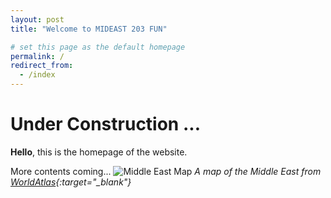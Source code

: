 ```yaml
---
layout: post
title: "Welcome to MIDEAST 203 FUN"

# set this page as the default homepage
permalink: /
redirect_from:
  - /index
---
```


# Under Construction ...

**Hello**, this is the homepage of the website.

More contents coming...
![Middle East Map]({{site.baseurl}}/images/middle-east_map.jpg)
*A map of the Middle East from [WorldAtlas](https://www.worldatlas.com/articles/which-are-the-middle-eastern-countries.html){:target="_blank"}*